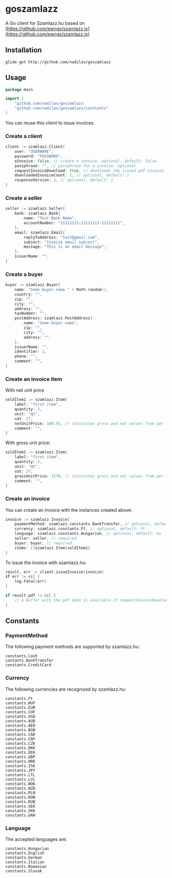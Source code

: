 # goszamlazz
A Go client for Szamlazz.hu based on [https://github.com/ewngs/szamlazz.js](https://github.com/ewngs/szamlazz.js)

## Installation

```
glide get http://github.com/nadilas/goszamlazz
```

## Usage

```go
package main

import (
    "github.com/nadilas/goszamlazz
    "github.com/nadilas/goszamlazz/constants"
)

```

You can reuse this client to issue invoices.

### Create a client

```go
client := szamlazz.Client{
    user: "USERNAME",
    password: "PASSWORD",
    eInvoice: false, // create e-invoice. optional, default: false
    passphrase: "", // passphrase for e-invoice. optional
    requestInvoiceDownload: true, // downloads the issued pdf invoice. optional, default: false
    downloadedInvoiceCount: 1, // optional, default: 1
    responseVersion: 1, // optional, default: 1
}
```

### Create a seller

```go
seller := szamlazz.Seller{
	bank: szamlazz.Bank{
		name: "Test Bank Name",
		accountNumber: "11111111-11111111-11111111",
	},
	email: szamlazz.Email{
		replyToAddress: "test@gmail.com",
		subject: "Invoice email subject",
		message: "This is an email message",
	},
	issuerName: "",
}
```

### Create a buyer

```go
buyer := szamlazz.Buyer{
	name: "Some buyer name " + Math.random(),
	country: "",
	zip: "",
	city: "",
	address: "",
	taxNumber: "",
	postAddress: szamlazz.PostAddress{
		name: "Some buyer name",
		zip: "",
		city: "",
		address: "",
	},
	issuerName: "",
	identifier: 1,
	phone: "",
	comment: "",
}
```

### Create an invoice item

With net unit price

```go
soldItem1 := szamlazz.Item{
	label: "first item",
	quantity: 2,
	unit: "qt",
	vat: 27,
	netUnitPrice: 100.55, // calculates gross and net values from per item net
	comment: "",
}
```

With gross unit price:

```go
soldItem1 := szamlazz.Item{
	label: "first item",
	quantity: 2,
	unit: "qt",
	vat: 27,
	grossUnitPrice: 1270, // calculates gross and net values from per item net
	comment: "",
}
```

### Create an invoice

You can create an invoice with the instances created above:

```go
invoice := szamlazz.Invoice{
	paymentMethod: szamlazz.constants.BankTransfer, // optional, default: BankTransfer
	currency: szamlazz.constants.Ft, // optional, default: Ft
	language: szamlazz.constants.Hungarian, // optional, default: hu
	seller: seller, // required
	buyer: buyer, // required
	items: []szamlazz.Item{soldItem1}
}
```

To issue the invoice with szamlazz.hu:

```go
result, err := client.issueInvoice(invoice)
if err != nil {
	log.Fatal(err)
}

if result.pdf != nil {
	// a Buffer with the pdf data is available if requestInvoiceDownload === true
}
```

## Constants

### PaymentMethod

The following payment methods are supported by szamlazz.hu:

```
constants.Cash
contants.BankTransfer
constants.CreditCard
```

### Currency

The following currencies are recognized by szamlazz.hu:

```
constants.Ft
constants.HUF
constants.EUR
constants.CHF
constants.USD
constants.AUD
constants.AED
constants.BGN
constants.CAD
constants.CNY
constants.CZK
constants.DKK
constants.EEK
constants.GBP
constants.HRK
constants.ISK
constants.JPY
constants.LTL
constants.LVL
constants.NOK
constants.NZD
constants.PLN
constants.RON
constants.RUB
constants.SEK
constants.SKK
constants.UAH
```

### Language

The accepted languages are:

```
constants.Hungarian
constants.English
constants.German
constants.Italian
constants.Romanian
constants.Slovak
```